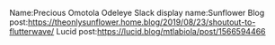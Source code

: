 Name:Precious Omotola Odeleye
Slack display name:Sunflower
Blog post:https://theonlysunflower.home.blog/2019/08/23/shoutout-to-flutterwave/
Lucid post:https://lucid.blog/mtlabiola/post/1566594466